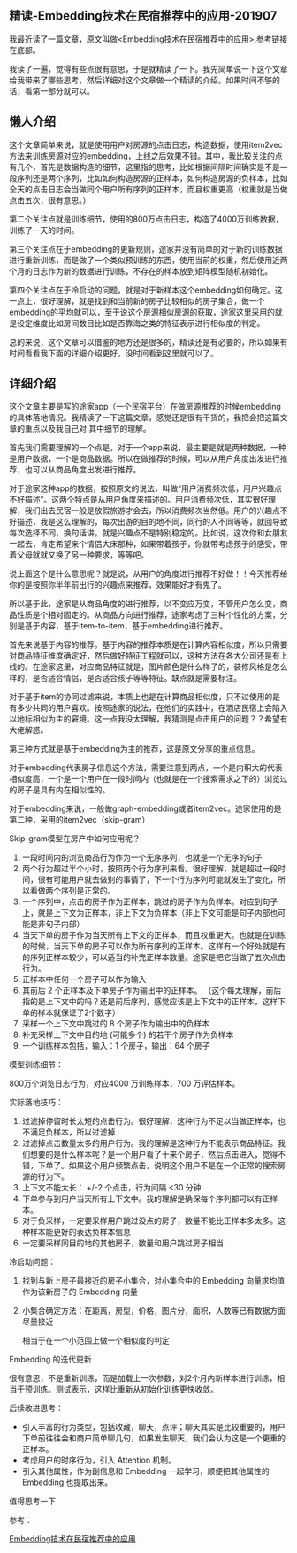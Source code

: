 ## 精读-Embedding技术在民宿推荐中的应用-201907

我最近读了一篇文章，原文叫做<Embedding技术在民宿推荐中的应用>,参考链接在底部。

我读了一遍，觉得有些点很有意思，于是就精读了一下。我先简单说一下这个文章给我带来了哪些思考，然后详细对这个文章做一个精读的介绍。如果时间不够的话，看第一部分就可以。

## 懒人介绍

这个文章简单来说，就是使用用户对房源的点击日志，构造数据，使用item2vec方法来训练房源对应的embedding，上线之后效果不错。其中，我比较关注的点有几个，首先是数据构造的细节，这里指的思考，比如根据间隔时间确实是不是一段序列还是两个序列，比如如何构造房源的正样本，如何构造房源的负样本，比如全天的点击日志会当做同个用户所有序列的正样本，而且权重更高（权重就是当做点击五次，很有意思。）

第二个关注点就是训练细节，使用的800万点击日志，构造了4000万训练数据，训练了一天的时间。

第三个关注点在于embedding的更新规则，途家并没有简单的对于新的训练数据进行重新训练，而是做了一个类似预训练的东西，使用当前的权重，然后使用近两个月的日志作为新的数据进行训练，不存在的样本放到矩阵模型随机初始化。

第四个关注点在于冷启动的问题，就是对于新样本这个embedding如何确定。这一点上，很好理解，就是找到和当前新的房子比较相似的房子集合，做一个embedding的平均就可以，至于说这个房源相似房源的获取，途家这里采用的就是设定维度比如房间数目比如是否靠海之类的特征表示进行相似度的判定。

总的来说，这个文章可以借鉴的地方还是很多的，精读还是有必要的，所以如果有时间看看我下面的详细介绍更好，没时间看到这里就可以了。

## 详细介绍

这个文章主要是写的途家app（一个民宿平台）在做房源推荐的时候embedding的具体落地情况。我精读了一下这篇文章，感觉还是很有干货的，我把会把这篇文章的重点以及我自己对
其中细节的理解。

首先我们需要理解的一个点是，对于一个app来说，最主要是就是两种数据，一种是用户数据，一个是商品数据。所以在做推荐的时候，可以从用户角度出发进行推荐，也可以从商品角度出发进行推荐。

对于途家这种app的数据，按照原文的说法，叫做“用户消费频次低，用户兴趣点不好描述”。这两个特点是从用户角度来描述的。用户消费频次低，其实很好理解，我们出去民宿一般是放假旅游才会去，所以消费频次当然低。用户的兴趣点不好描述，我是这么理解的，每次出游的目的地不同，同行的人不同等等，就回导致每次选择不同，换句话讲，就是兴趣点不是特别稳定的。比如说，这次你和女朋友一起去，肯定希望来个情侣大床那种，如果带着孩子，你就带考虑孩子的感受，带着父母就就又换了另一种要求，等等吧。

说上面这个是什么意思呢？就是说，从用户的角度进行推荐不好做！！今天推荐给你的是按照你半年前出行的兴趣点来推荐，效果能好才有鬼了。

所以基于此，途家是从商品角度的进行推荐，以不变应万变，不管用户怎么变，商品性质是个相对固定的。从商品方向进行推荐，途家考虑了三种个性化的方案，分别是基于内容，基于item-to-item，基于embedding进行推荐。

首先来说基于内容的推荐。基于内容的推荐本质是在计算内容相似度，所以只需要对商品特征维度确定好，然后做好特征工程就可以，这种方法在各大公司还是有上线的。在途家这里，对应商品特征就是，图片颜色是什么样子的，装修风格是怎么样的，是否适合情侣，是否适合孩子等等特征。缺点就是需要标注。

对于基于item的协同过滤来说，本质上也是在计算商品相似度，只不过使用的是有多少共同的用户喜欢。按照途家的说法，在他们的实践中，在酒店民宿上会陷入以地标相似为主的窘境。这一点我没太理解，我猜测是点击用户的问题？？希望有大佬解惑。

第三种方式就是基于embedding为主的推荐，这是原文分享的重点信息。

对于embedding代表房子信息这个方法，需要注意到两点，一个是内积大的代表相似度高，一个是一个用户在一段时间内（也就是在一个搜索需求之下的）浏览过的房子是具有内在相似性的。

对于embedding来说，一般做graph-embedding或者item2vec。途家使用的是第二种，采用的item2vec（skip-gram）

Skip-gram模型在房产中如何应用呢？

1. 一段时间内的浏览商品行为作为一个无序序列，也就是一个无序的句子
2. 两个行为超过半个小时，按照两个行为序列来看。很好理解，就是超过一段时间，很有可能用户就去做别的事情了，下一个行为序列可能就发生了变化，所以看做两个序列是正常的。
3. 一个序列中，点击的房子作为正样本，跳过的房子作为负样本。对应到句子上，就是上下文为正样本，非上下文为负样本（非上下文可能是句子内部也可能是非句子内部）
4. 当天下单的房子作为当天所有上下文的正样本，而且权重更大。也就是在训练的时候，当天下单的房子可以作为所有序列的正样本。这样有一个好处就是有的序列正样本较少，可以适当的补充正样本数量。途家是把它当做了五次点击行为。
5. 正样本中任何一个房子可以作为输入
6. 其前后 2 个正样本及下单房子作为输出中的正样本。 （这个每太理解，前后指的是上下文中的吗？还是前后序列，感觉应该是上下文中的正样本，这样下单的样本就保证了2个数字）
7. 采样一个上下文中跳过的 8 个房子作为输出中的负样本
8. 补充采样上下文中目的地 (可能多个) 的若干个房子作为负样本
9. 一个训练样本包括，输入：1 个房子，输出：64 个房子



模型训练细节：

800万个浏览日志行为，对应4000 万训练样本，700 万评估样本。

实际落地技巧：

1. 过滤掉停留时长太短的点击行为。很好理解，这种行为不足以当做正样本，也不满足负样本，所以过滤掉
2. 过滤掉点击数量太多的用户行为。我的理解是这种行为不能表示商品特征。我们想要的是什么样本呢？是一个用户看了十来个房子，然后点击进入，觉得不错，下单了。如果这个用户频繁点击，说明这个用户不是在一个正常的搜索房源的行为下。
3. 上下文不能太长： +/-2 个点击，行为间隔 <30 分钟
4. 下单参与到用户当天所有上下文中。我的理解是确保每个序列都可以有正样本。
5. 对于负采样，一定要采样用户跳过没点的房子，数量不能比正样本多太多。这种样本能更好的表达负样本信息
6. 一定要采样同目的地的其他房子，数量和用户跳过房子相当



冷启动问题：

1. 找到与新上房子最接近的房子小集合，对小集合中的 Embedding 向量求均值作为该新房子的 Embedding 向量

2. 小集合确定方法：在距离，房型，价格，图片分，面积，人数等已有数据方面尽量接近

   相当于在一个小范围上做一个相似度的判定



Embedding 的迭代更新

很有意思，不是重新训练，而是加载上一次参数，对2个月内新样本进行训练，相当于预训练。测试表示，这样比重新从初始化训练更快收敛。



后续改进思考：

- 引入丰富的行为类型，包括收藏，聊天，点评；聊天其实是比较重要的，用户下单前往往会和商户简单聊几句，如果发生聊天，我们会认为这是一个更重的正样本。
- 考虑用户的时序行为，引入 Attention 机制。
- 引入其他属性，作为副信息和 Embedding 一起学习，顺便把其他属性的 Embedding 也提取出来。

值得思考一下



参考：

[Embedding技术在民宿推荐中的应用](https://www.infoq.cn/article/d6B7B9DD-Nc4SruOb27B)



